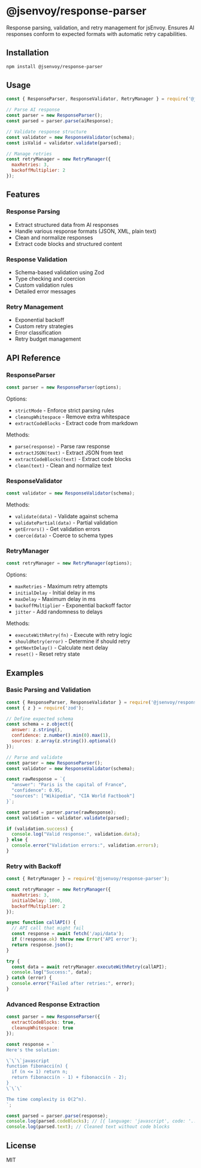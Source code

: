 # @jsenvoy/response-parser

Response parsing, validation, and retry management for jsEnvoy. Ensures AI responses conform to expected formats with automatic retry capabilities.

## Installation

```bash
npm install @jsenvoy/response-parser
```

## Usage

```javascript
const { ResponseParser, ResponseValidator, RetryManager } = require('@jsenvoy/response-parser');

// Parse AI response
const parser = new ResponseParser();
const parsed = parser.parse(aiResponse);

// Validate response structure
const validator = new ResponseValidator(schema);
const isValid = validator.validate(parsed);

// Manage retries
const retryManager = new RetryManager({
  maxRetries: 3,
  backoffMultiplier: 2
});
```

## Features

### Response Parsing
- Extract structured data from AI responses
- Handle various response formats (JSON, XML, plain text)
- Clean and normalize responses
- Extract code blocks and structured content

### Response Validation
- Schema-based validation using Zod
- Type checking and coercion
- Custom validation rules
- Detailed error messages

### Retry Management
- Exponential backoff
- Custom retry strategies
- Error classification
- Retry budget management

## API Reference

### ResponseParser

```javascript
const parser = new ResponseParser(options);
```

Options:
- `strictMode` - Enforce strict parsing rules
- `cleanupWhitespace` - Remove extra whitespace
- `extractCodeBlocks` - Extract code from markdown

Methods:
- `parse(response)` - Parse raw response
- `extractJSON(text)` - Extract JSON from text
- `extractCodeBlocks(text)` - Extract code blocks
- `clean(text)` - Clean and normalize text

### ResponseValidator

```javascript
const validator = new ResponseValidator(schema);
```

Methods:
- `validate(data)` - Validate against schema
- `validatePartial(data)` - Partial validation
- `getErrors()` - Get validation errors
- `coerce(data)` - Coerce to schema types

### RetryManager

```javascript
const retryManager = new RetryManager(options);
```

Options:
- `maxRetries` - Maximum retry attempts
- `initialDelay` - Initial delay in ms
- `maxDelay` - Maximum delay in ms
- `backoffMultiplier` - Exponential backoff factor
- `jitter` - Add randomness to delays

Methods:
- `executeWithRetry(fn)` - Execute with retry logic
- `shouldRetry(error)` - Determine if should retry
- `getNextDelay()` - Calculate next delay
- `reset()` - Reset retry state

## Examples

### Basic Parsing and Validation

```javascript
const { ResponseParser, ResponseValidator } = require('@jsenvoy/response-parser');
const { z } = require('zod');

// Define expected schema
const schema = z.object({
  answer: z.string(),
  confidence: z.number().min(0).max(1),
  sources: z.array(z.string()).optional()
});

// Parse and validate
const parser = new ResponseParser();
const validator = new ResponseValidator(schema);

const rawResponse = `{
  "answer": "Paris is the capital of France",
  "confidence": 0.95,
  "sources": ["Wikipedia", "CIA World Factbook"]
}`;

const parsed = parser.parse(rawResponse);
const validation = validator.validate(parsed);

if (validation.success) {
  console.log("Valid response:", validation.data);
} else {
  console.error("Validation errors:", validation.errors);
}
```

### Retry with Backoff

```javascript
const { RetryManager } = require('@jsenvoy/response-parser');

const retryManager = new RetryManager({
  maxRetries: 3,
  initialDelay: 1000,
  backoffMultiplier: 2
});

async function callAPI() {
  // API call that might fail
  const response = await fetch('/api/data');
  if (!response.ok) throw new Error('API error');
  return response.json();
}

try {
  const data = await retryManager.executeWithRetry(callAPI);
  console.log("Success:", data);
} catch (error) {
  console.error("Failed after retries:", error);
}
```

### Advanced Response Extraction

```javascript
const parser = new ResponseParser({
  extractCodeBlocks: true,
  cleanupWhitespace: true
});

const response = `
Here's the solution:

\`\`\`javascript
function fibonacci(n) {
  if (n <= 1) return n;
  return fibonacci(n - 1) + fibonacci(n - 2);
}
\`\`\`

The time complexity is O(2^n).
`;

const parsed = parser.parse(response);
console.log(parsed.codeBlocks); // [{ language: 'javascript', code: '...' }]
console.log(parsed.text); // Cleaned text without code blocks
```

## License

MIT